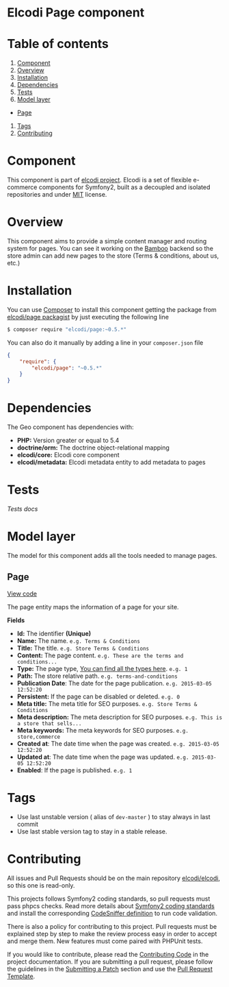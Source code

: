 Elcodi Page component
=====================

# Table of contents

1. [Component](#component)
1. [Overview](#overview)
1. [Installation](#installation)
1. [Dependencies](#dependencies)
1. [Tests](#tests)
1. [Model layer](#model-layer)
  * [Page](#page)
1. [Tags](#tags)
1. [Contributing](#contributing)

# Component

This component is part of [elcodi project](https://github.com/elcodi).
Elcodi is a set of flexible e-commerce components for Symfony2, built as a
decoupled and isolated repositories and under [MIT] license.

# Overview

This component aims to provide a simple content manager and routing system for
pages.
You can see it working on the [Bamboo] backend so the store admin can add new
pages to the store (Terms & conditions, about us, etc.)

# Installation

You can use [Composer] to install this component getting the package from
[elcodi/page packagist](https://packagist.org/packages/elcodi/page) by just
executing the following line

``` bash
$ composer require "elcodi/page:~0.5.*"
```

You can also do it manually by adding a line in your `composer.json` file

``` json
{
    "require": {
        "elcodi/page": "~0.5.*"
    }
}

```

# Dependencies

The Geo component has dependencies with:
- **PHP:** Version greater or equal to 5.4
- **doctrine/orm:** The doctrine object-relational mapping
- **elcodi/core:** Elcodi core component
- **elcodi/metadata:** Elcodi metadata entity to add metadata to pages

# Tests

*Tests docs*

# Model layer

The model for this component adds all the tools needed to manage pages.

## Page

[View code](https://github.com/elcodi/Page/blob/master/Entity/Page.php)

The page entity maps the information of a page for your site.

**Fields**
- **Id:** The identifier **(Unique)**
- **Name:** The name. `e.g. Terms & Conditions`
- **Title:** The title. `e.g. Store Terms & Conditions`
- **Content:** The page content. `e.g. These are the terms and conditions...`
- **Type:** The page type,
[You can find all the types here](https://github.com/elcodi/Page/blob/master/ElcodiPageTypes.php).
`e.g. 1`
- **Path:** The store relative path. `e.g. terms-and-conditions`
- **Publication Date**: The date for the page publication. `e.g. 2015-03-05
12:52:20`
- **Persistent:** If the page can be disabled or deleted. `e.g. 0`
- **Meta title:** The meta title for SEO purposes. `e.g. Store Terms &
Conditions`
- **Meta description:** The meta description for SEO purposes. `e.g. This is a
store that sells...`
- **Meta keywords:** The meta keywords for SEO purposes. `e.g. store,commerce`
- **Created at**: The date time when the page was created. `e.g. 2015-03-05
12:52:20`
- **Updated at**: The date time when the page was updated. `e.g. 2015-03-05
12:52:20`
- **Enabled**: If the page is published. `e.g. 1`

# Tags

* Use last unstable version ( alias of `dev-master` ) to stay always in last
commit
* Use last stable version tag to stay in a stable release.

# Contributing

All issues and Pull Requests should be on the main repository
[elcodi/elcodi](https://github.com/elcodi/elcodi), so this one is read-only.

This projects follows Symfony2 coding standards, so pull requests must pass
phpcs checks. Read more details about
[Symfony2 coding standards](http://symfony.com/doc/current/contributing/code/standards.html)
and install the corresponding [CodeSniffer definition](https://github.com/escapestudios/Symfony2-coding-standard)
to run code validation.

There is also a policy for contributing to this project. Pull requests must
be explained step by step to make the review process easy in order to
accept and merge them. New features must come paired with PHPUnit tests.

If you would like to contribute, please read the [Contributing Code][1] in the
project documentation. If you are submitting a pull request, please follow the
guidelines in the [Submitting a Patch][2] section and use the
[Pull Request Template][3].

[1]: http://symfony.com/doc/current/contributing/code/index.html
[2]: http://symfony.com/doc/current/contributing/code/patches.html#check-list
[3]: http://symfony.com/doc/current/contributing/code/patches.html#make-a-pull-request
[MIT]: (http://opensource.org/licenses/MIT)
[Composer]: (https://getcomposer.org/)
[Bamboo]: https://github.com/elcodi/bamboo
